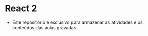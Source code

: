 # React 2

- Este repositório é exclusivo para armazenar as atividades e os conteúdos das aulas gravadas.